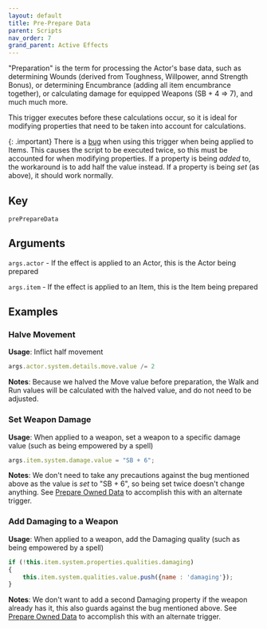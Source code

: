 ```yaml
---
layout: default
title: Pre-Prepare Data
parent: Scripts
nav_order: 7
grand_parent: Active Effects
---
```


"Preparation" is the term for processing the Actor's base data, such as determining Wounds (derived from Toughness, Willpower, annd Strength Bonus), or determining Encumbrance (adding all item encumbrance together), or calculating damage for equipped Weapons (SB + 4 => 7), and much much more.

This trigger executes before these calculations occur, so it is ideal for modifying properties that need to be taken into account for calculations. 

{: .important}
There is a [bug](https://github.com/foundryvtt/foundryvtt/issues/7987) when using this trigger when being applied to Items. This causes the script to be executed twice, so this must be accounted for when modifying properties. If a property is being *added* to, the workaround is to add half the value instead. If a property is being *set* (as above), it should work normally.

## Key

`prePrepareData`

## Arguments 

`args.actor` - If the effect is applied to an Actor, this is the Actor being prepared

`args.item` - If the effect is applied to an Item, this is the Item being prepared

## Examples

### Halve Movement

**Usage**: Inflict half movement

```js
args.actor.system.details.move.value /= 2
```

**Notes**: Because we halved the Move value before preparation, the Walk and Run values will be calculated with the halved value, and do not need to be adjusted. 

### Set Weapon Damage

**Usage**: When applied to a weapon, set a weapon to a specific damage value (such as being empowered by a spell)

```js
args.item.system.damage.value = "SB + 6";
```

**Notes**: We don't need to take any precautions against the bug mentioned above as the value is *set* to "SB + 6", so being set twice doesn't change anything. See [Prepare Owned Data](./prepareOwned.md) to accomplish this with an alternate trigger.

### Add Damaging to a Weapon

**Usage**: When applied to a weapon, add the Damaging quality (such as being empowered by a spell)

```js
if (!this.item.system.properties.qualities.damaging) 
{
    this.item.system.qualities.value.push({name : 'damaging'});
}
```

**Notes**: We don't want to add a second Damaging property if the weapon already has it, this also guards against the bug mentioned above. See [Prepare Owned Data](./prepareOwned.md) to accomplish this with an alternate trigger.